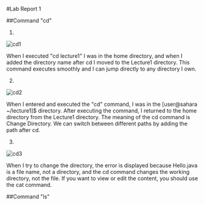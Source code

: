 #Lab Report 1

##Command "cd"

1.

![cd1](https://github.com/AdamMa2000/cse15l-lab-reports/assets/86699770/0de7c38c-6038-4594-ae08-171c500c290c)


When I executed "cd lecture1" I was in the home directory, and when I added the directory name after cd I moved to the Lecture1 directory. This command executes smoothly and I can jump directly to any directory I own.

2.

![cd2](https://github.com/AdamMa2000/cse15l-lab-reports/assets/86699770/b8930568-029f-47bd-ba84-bcb063582493)

When I entered and executed the "cd" command, I was in the [user@sahara ~/lecture1]$ directory. After executing the command, I returned to the home directory from the Lecture1 directory. The meaning of the cd command is Change Directory. We can switch between different paths by adding the path after cd.

3.

![cd3](https://github.com/AdamMa2000/cse15l-lab-reports/assets/86699770/c8beb5bd-cf43-42e8-be79-4585f865a0a6)

When I try to change the directory, the error is displayed because Hello.java is a file name, not a directory, and the cd command changes the working directory, not the file. If you want to view or edit the content, you should use the cat command.

##Command "ls"
